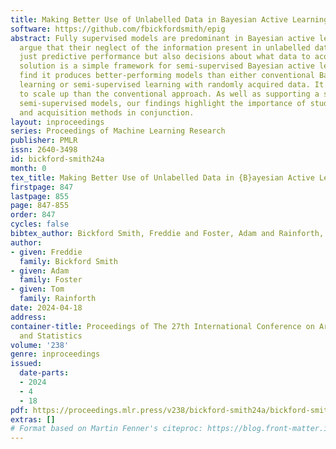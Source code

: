 ```yaml
---
title: Making Better Use of Unlabelled Data in Bayesian Active Learning
software: https://github.com/fbickfordsmith/epig
abstract: Fully supervised models are predominant in Bayesian active learning. We
  argue that their neglect of the information present in unlabelled data harms not
  just predictive performance but also decisions about what data to acquire. Our proposed
  solution is a simple framework for semi-supervised Bayesian active learning. We
  find it produces better-performing models than either conventional Bayesian active
  learning or semi-supervised learning with randomly acquired data. It is also easier
  to scale up than the conventional approach. As well as supporting a shift towards
  semi-supervised models, our findings highlight the importance of studying models
  and acquisition methods in conjunction.
layout: inproceedings
series: Proceedings of Machine Learning Research
publisher: PMLR
issn: 2640-3498
id: bickford-smith24a
month: 0
tex_title: Making Better Use of Unlabelled Data in {B}ayesian Active Learning
firstpage: 847
lastpage: 855
page: 847-855
order: 847
cycles: false
bibtex_author: Bickford Smith, Freddie and Foster, Adam and Rainforth, Tom
author:
- given: Freddie
  family: Bickford Smith
- given: Adam
  family: Foster
- given: Tom
  family: Rainforth
date: 2024-04-18
address:
container-title: Proceedings of The 27th International Conference on Artificial Intelligence
  and Statistics
volume: '238'
genre: inproceedings
issued:
  date-parts:
  - 2024
  - 4
  - 18
pdf: https://proceedings.mlr.press/v238/bickford-smith24a/bickford-smith24a.pdf
extras: []
# Format based on Martin Fenner's citeproc: https://blog.front-matter.io/posts/citeproc-yaml-for-bibliographies/
---
```

